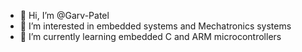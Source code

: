 - 👋 Hi, I’m @Garv-Patel
- 👀 I’m interested in embedded systems and Mechatronics systems 
- 🌱 I’m currently learning embedded C and ARM microcontrollers

<!---
Garv-Patel/Garv-Patel is a ✨ special ✨ repository because its `README.md` (this file) appears on your GitHub profile.
You can click the Preview link to take a look at your changes.
--->
